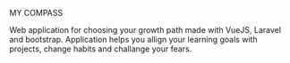 MY COMPASS

Web application for choosing your growth path made with VueJS, Laravel and bootstrap. Application helps you allign your learning goals with projects, change habits and challange your fears.

